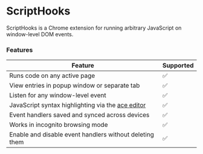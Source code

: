 # ScriptHooks

ScriptHooks is a Chrome extension for running arbitrary JavaScript on window-level DOM events.

### Features

|Feature|Supported|
|-------|---------|
|Runs code on any active page| :white_check_mark: |
|View entries in popup window or separate tab| :white_check_mark: |
|Listen for any window-level event| :white_check_mark: |
|JavaScript syntax highlighting via the [ace editor](https://ace.c9.io/)| :white_check_mark: |
|Event handlers saved and synced across devices| :white_check_mark: |
|Works in incognito browsing mode| :white_check_mark: |
|Enable and disable event handlers without deleting them| :white_check_mark: |
